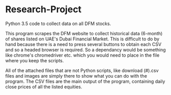 # Research-Project
Python 3.5 code to collect data on all DFM stocks.

This program scrapes the DFM website to collect historical data (6-month) of shares listed on UAE's Dubai Financial Market. This is difficult to do by hand because there is a need to press several buttons to obtain each CSV and so a headed browser is required.
So a dependancy would be something like chrome's chromedriver etc. which you would need to place in the file where you keep the scripts.

All of the attached files that are not Python scripts, like download (#).csv files and images are simply there to show what you can do with the program. The CSV files are the main output of the program, containing daily close prices of all the listed equities.

